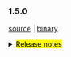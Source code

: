 ### 1.5.0 

 [source](https://github.com/seata/seata/archive/v1.5.0.zip) |
 [binary](https://github.com/seata/seata/releases/download/v1.5.0/seata-server-1.5.0.zip) 

<details>
  <summary><mark>Release notes</mark></summary>


  ### Seata 1.5.0

  Seata 1.5.0 Released.

  Seata is an easy-to-use, high-performance, open source distributed transaction solution.

  The version is updated as follows:

  ### feature：

  - [[#3172](https://github.com/seata/seata/pull/3172)] support rollback info compress
  - [[#3372](https://github.com/seata/seata/pull/3372)] Saga support customize whether update last retry log
  - [[#3411](https://github.com/seata/seata/pull/3411)] support seata server thread pool parameters configuration
  - [[#3348](https://github.com/seata/seata/pull/3348)] support redis sentinel mode
  - [[#2667](https://github.com/seata/seata/pull/2667)] support password decryption
  - [[#3443](https://github.com/seata/seata/pull/3443)] send the `seata-server` log to `logstash`
  
  ### bugfix：

  - [[#3258](https://github.com/seata/seata/pull/3258)] fix AsyncWorker potential OOM problem 
  - [[#3293](https://github.com/seata/seata/pull/3293)] configuration cache get value cast exception
  - [[#3241](https://github.com/seata/seata/pull/3241)] forbidden use order by or limit in multi sql
  - [[#3406](https://github.com/seata/seata/pull/3406)] fix the value can not be push to nacos when special charset in config.txt
  - [[#3418](https://github.com/seata/seata/pull/3418)] fix getGeneratedKeys may get history pk
  - [[#3408](https://github.com/seata/seata/pull/3408)] run with jar file and not package third lib into jar file, this.getClass().getClassLoader() will be null
  - [[#3431](https://github.com/seata/seata/pull/3431)] fix property bean may not be initialized when reading configuration
  - [[#3413](https://github.com/seata/seata/pull/3413)] fix the logic of rollback to savepoint and release to savepoint


  ### optimize： 

  - [[#3383](https://github.com/seata/seata/pull/3383)] optimize StatementProxyTest unit test 
  - [[#3341](https://github.com/seata/seata/pull/3341)] get config from file system even without file: prefix
  - [[#3385](https://github.com/seata/seata/pull/3385)] optimize github action
  - [[#3175](https://github.com/seata/seata/pull/3175)] improve UUIDGenerator using "history time" version of snowflake algorithm 
  - [[#3291](https://github.com/seata/seata/pull/3291)] mysql jdbc connect param
  - [[#3336](https://github.com/seata/seata/pull/3336)] get netty config property from system properties
  - [[#3369](https://github.com/seata/seata/pull/3369)] add github action secrets env for dockerHub
  - [[#3343](https://github.com/seata/seata/pull/3343)] Migrate CI provider from Travis CI to Github Actions
  - [[#3365](https://github.com/seata/seata/pull/3365)] optimize ParameterParserTest test case failed
  - [[#3359](https://github.com/seata/seata/pull/3359)] remove unused test case
  - [[#3397](https://github.com/seata/seata/pull/3397)] add the change records folder
  - [[#3303](https://github.com/seata/seata/pull/3303)] supports reading all configurations from a single Nacos dataId
  - [[#3380](https://github.com/seata/seata/pull/3380)] globalTransactionScanner listener optimize
  - [[#3123](https://github.com/seata/seata/pull/3123)] The server directory is build by version, and build only when the profile is release-seata
  - [[#3415](https://github.com/seata/seata/pull/3415)] optimize maven clean plugin to clear the distribution directory 
  - [[#3316](https://github.com/seata/seata/pull/3316)] optimize the property bean may not be initialized while reading config value
  - [[#3420](https://github.com/seata/seata/pull/3420)] optimize enumerated classes and add unit tests
  - [[#3436](https://github.com/seata/seata/pull/3436)] optimize typo in SQLType class 
  
  ### test
  
  - [[#3381](https://github.com/seata/seata/pull/3381)] test case for tmClient

  Thanks to these contributors for their code commits. Please report an unintended omission.  

  - [slievrly](https://github.com/slievrly) 
  - [selfishlover](https://github.com/selfishlover)
  - [l8189352](https://github.com/l81893521)
  - [hoverruan](https://github.com/hoverruan ) 
  - [jsbxyyx](https://github.com/jsbxyyx) 
  - [caohdgege](https://github.com/caohdgege) 
  - [a364176773](https://github.com/a364176773)
  - [anselleeyy](https://github.com/anselleeyy)
  - [Ifdevil](https://github.com/Ifdevil)
  - [Rubbernecker](https://github.com/Rubbernecker)
  - [lvxianzheng](https://github.com/lvxianzheng)
  - [lj2018110133](https://github.com/lj2018110133)
  - [wangliang181230](https://github.com/wangliang181230)
  - [xingfudeshi](https://github.com/xingfudeshi)
  - [MentosL](https://github.com/MentosL)
  - [lian88jian](https://github.com/lian88jian)

  Also, we receive many valuable issues, questions and advices from our community. Thanks for you all.

   #### Link

   - **Seata:** https://github.com/seata/seata  
   - **Seata-Samples:** https://github.com/seata/seata-samples   
   - **Release:** https://github.com/seata/seata/releases
   - **WebSite:** https://seata.io

</details>
